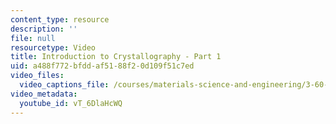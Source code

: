 ```yaml
---
content_type: resource
description: ''
file: null
resourcetype: Video
title: Introduction to Crystallography - Part 1
uid: a488f772-bfdd-af51-88f2-0d109f51c7ed
video_files:
  video_captions_file: /courses/materials-science-and-engineering/3-60-symmetry-structure-and-tensor-properties-of-materials-fall-2005/video-lectures/introduction-to-crystallography-part-1/vT_6DlaHcWQ.vtt
video_metadata:
  youtube_id: vT_6DlaHcWQ
---
```

